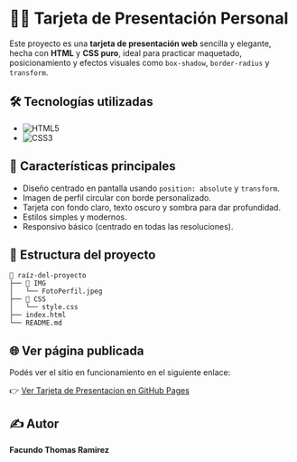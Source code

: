 # 👨‍💻 Tarjeta de Presentación Personal

Este proyecto es una **tarjeta de presentación web** sencilla y elegante, hecha con **HTML** y **CSS puro**, ideal para practicar maquetado, posicionamiento y efectos visuales como `box-shadow`, `border-radius` y `transform`.

## 🛠️ Tecnologías utilizadas

- ![HTML5](https://img.shields.io/badge/HTML5-E34F26?style=flat&logo=html5&logoColor=white)
- ![CSS3](https://img.shields.io/badge/CSS3-1572B6?style=flat&logo=css3&logoColor=white)

## 🎨 Características principales

- Diseño centrado en pantalla usando `position: absolute` y `transform`.
- Imagen de perfil circular con borde personalizado.
- Tarjeta con fondo claro, texto oscuro y sombra para dar profundidad.
- Estilos simples y modernos.
- Responsivo básico (centrado en todas las resoluciones).

## 📂 Estructura del proyecto

```
📁 raíz-del-proyecto
├── 📁 IMG
│   └── FotoPerfil.jpeg
├── 📁 CSS
│   └── style.css
├── index.html
└── README.md
```

## 🌐 Ver página publicada

Podés ver el sitio en funcionamiento en el siguiente enlace:

👉 [Ver Tarjeta de Presentacion en GitHub Pages](https://facuuurz.github.io/Tarjeta-de-Presentacion/)

## ✍️ Autor

**Facundo Thomas Ramirez**
